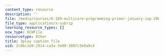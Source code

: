 ```yaml
---
content_type: resource
description: ''
file: /media/courses/6-189-multicore-programming-primer-january-iap-2007/2c8bc1e02914ca3a3e093807c3e8a9c4_5F3HVitoWHc.srt
file_type: application/x-subrip
learning_resource_types: []
ocw_type: OCWFile
resourcetype: Other
title: 3play caption file
uid: 2c8bc1e0-2914-ca3a-3e09-3807c3e8a9c4
---
```

